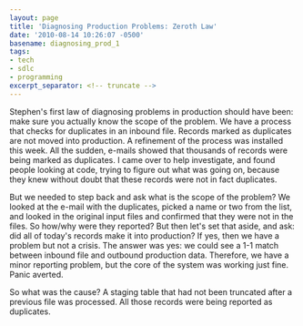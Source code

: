 ```yaml
---
layout: page
title: 'Diagnosing Production Problems: Zeroth Law'
date: '2010-08-14 10:26:07 -0500'
basename: diagnosing_prod_1
tags:
- tech
- sdlc
- programming
excerpt_separator: <!-- truncate -->
---
```


Stephen's first law of diagnosing problems in production should have been: make
sure you actually know the scope of the problem. We have a process that checks
for duplicates in an inbound file. Records marked as duplicates are not moved
into production. A refinement of the process was installed this week. All the
sudden, e-mails showed that thousands of records were being marked as
duplicates. I came over to help investigate, and found people looking at code,
trying to figure out what was going on, because they knew without doubt that
these records were not in fact duplicates.

But we needed to step back and ask what is the scope of the problem? We looked
at the e-mail with the duplicates, picked a name or two from the list, and
looked in the original input files and confirmed that they were not in the
files. So how/why were they reported? But then let's set that aside, and ask:
did all of today's records make it into production? If yes, then we have a
problem but not a crisis. The answer was yes: we could see a 1-1 match between
inbound file and outbound production data. Therefore, we have a minor reporting
problem, but the core of the system was working just fine. Panic averted.

So what was the cause? A staging table that had not been truncated after a
previous file was processed. All those records were being reported as
duplicates.
